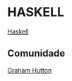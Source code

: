 # HASKELL

[Haskell](https://www.haskell.org/ 'Haskell')

## Comunidade

[Graham Hutton](http://www.cs.nott.ac.uk/~pszgmh/ 'Graham Hutton')
